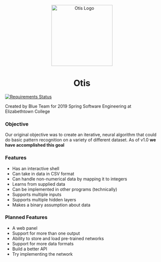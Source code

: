 <p align="center"><a target="_blank" rel="noopener noreferrer"><img width="200" src="https://i.imgur.com/vva7rFG.png" alt="Otis Logo"></a>
<br></p>
<h1 align="center"> Otis </h1>

[![Requirements Status](https://requires.io/github/etown-blue-team/Otis/requirements.svg?branch=master)](https://requires.io/github/etown-blue-team/Otis/requirements/?branch=master)


Created by Blue Team for 2019 Spring Software Engineering at Elizabethtown College

### Objective
Our original objective was to create an iterative, neural algorithm that could do basic pattern recognition on a variety of different dataset. As of v1.0 **we have accomplished this goal**

### Features
* Has an interactive shell
* Can take in data in CSV format
* Can handle non-numerical data by mapping it to integers
* Learns from supplied data
* Can be implemented in other programs (technically)
* Supports multiple inputs
* Supports multiple hidden layers
* Makes a binary assumption about data

### Planned Features
* A web panel
* Support for more than one output
* Ability to store and load pre-trained networks
* Support for more data formats
* Build a better API
* Try implementing the network
